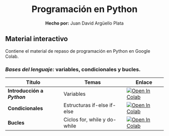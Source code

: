 <div align="center">
	<h1><strong>Programación en Python</strong></h1>
	<strong>Hecho por:</strong> Juan David Argüello Plata
</div>

## __Material interactivo__

Contiene el material de repaso de programación en Python en Google Colab.

### ___Bases del lenguaje:___ variables, condicionales y bucles.

<div align="center">

| Título | Temas | Enlace |
| ------ | ------- | ------ |
| __Introducción a _Python___ | Variables | [![Open In Colab](https://colab.research.google.com/assets/colab-badge.svg)](https://colab.research.google.com/github/jdarguello/Ciclo2_Java/blob/master/Interactivo/IntroJava.ipynb) |
| __Condicionales__ | Estructuras if-else if-else | [![Open In Colab](https://colab.research.google.com/assets/colab-badge.svg)](https://colab.research.google.com/github/jdarguello/Ciclo2_Java/blob/master/Interactivo/CondJava.ipynb) |
| __Bucles__ | Ciclos for, while y do-while | [![Open In Colab](https://colab.research.google.com/assets/colab-badge.svg)](https://colab.research.google.com/github/jdarguello/Ciclo2_Java/blob/master/Interactivo/BuclesJava.ipynb) |


</div>

